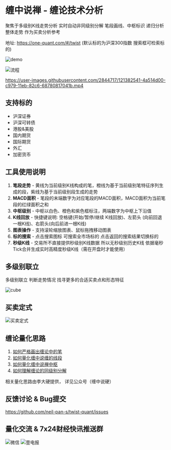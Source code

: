 
# 缠中说禅 - 缠论技术分析

聚焦于多级别K线走势分析 实时自动非同级别分解 笔段画线、中枢标识 递归分析整体走势 作为买卖分析参考

地址: <https://one-quant.com/#/twist> (默认标的为沪深300指数 搜索框可检索标的)

![demo](./doc/demo.png)

![流程](./doc/流程.png)

https://user-images.githubusercontent.com/2844717/121382541-4a514d00-c979-11eb-82c6-68780817041b.mp4

## 支持标的

- 沪深证券
- 沪深可转债
- 港股&美股
- 国内期货
- 国际期货
- 外汇
- 加密货币

## 工具使用说明

1. **笔段走势** - 黄线为当前级别K线构成的笔，橙线为基于当前级别笔特征序列生成的段，紫线为基于当前级别段生成的走势
2. **MACD面积** - 笔段的末端数字为对应笔段的MACD面积，MACD面积为当前笔段的红绿面积之和
3. **中枢级别** - 中枢以白色、橙色和紫色框标注，两端数字为中枢上下沿值
4. **K线回放** - 快捷键说明: 空格键(开始/暂停/继续 K线回放)、左箭头 (向前回退一根K线)、右箭头(向后前进一根K线)
5. **图表操作** - 支持滚轮缩放图表、鼠标拖拽移动图表
6. **标的搜索** - 点击搜索图标 可搜索全市场标的 点击返回的搜索结果切换标的
7. **秒级K线** - 交易所不直接提供秒级别K线数据 所以无秒级别历史K线 依据毫秒Tick合并生成实时高精度秒级K线（需在开盘时才能使用）

## 多级别联立

多级别联立 判断走势情况 找寻更多的合适买卖点和形态特征

![cube](./doc/cube-x.jpg)

## 买卖定式

![买卖定式](./doc/买卖定式.jpg)

## 缠论量化思路

1. [如何严格画出缠论中的笔](https://mp.weixin.qq.com/s?__biz=MzUzMzY0MTc4OQ==&mid=2247484364&idx=1&sn=2a155608d1a12704b813059442c24ff6&chksm=faa1ac9ecdd625884eb6270748081062b4df53874cde1d997cf5e7c50af43669f8aaa3359e4a&scene=178&cur_album_id=1494635016360919043#rd)
2. [如何量化缠中说缠的线段](https://mp.weixin.qq.com/s?__biz=MzUzMzY0MTc4OQ==&mid=2247484850&idx=1&sn=f734307260f28d1684b54a016ddb6da3&chksm=faa1aae0cdd623f69ec7f2c8033ca8ddb5706e505551cb78816ddf086bfd920505f172da771d&scene=178&cur_album_id=1494635016360919043#rd)
3. [如何量化缠中说禅中枢](https://mp.weixin.qq.com/s?__biz=MzUzMzY0MTc4OQ==&mid=2247484542&idx=1&sn=d2f7fdb66b96e976a6e7e998651f8728&chksm=faa1ab2ccdd6223ac4b1e4ef681dc1f6217298589cc33e6d5abf04299e91975a38a48638e7dc&scene=178&cur_album_id=1494635016360919043#rd)
4. [如何理解缠论的同级别分解](https://mp.weixin.qq.com/s?__biz=MzUzMzY0MTc4OQ==&mid=2247484616&idx=1&sn=a0b7a8487ebc4853a0117254b41b7c9a&chksm=faa1ab9acdd6228c2c795f06c9c3407c903c16547e40484f88ef3d312101176a5acd90b63b68&scene=178&cur_album_id=1494635016360919043#rd)

相关量化思路由李大硬提供， 详见公众号（缠中说硬）

## 反馈讨论 & Bug提交

<https://github.com/neil-pan-s/twist-quant/issues>

## 量化交流 & 7x24财经快讯推送群

![微信](./doc/neil0pan0s.png "缠论交流&量化交流") ![壹电报](./doc/finance.jpg "加入7x24财经快讯群 尽览全球实时财经快讯")

